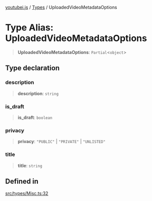 [youtubei.js](../../../README.md) / [Types](../README.md) / UploadedVideoMetadataOptions

# Type Alias: UploadedVideoMetadataOptions

> **UploadedVideoMetadataOptions**: `Partial`\<`object`\>

## Type declaration

### description

> **description**: `string`

### is\_draft

> **is\_draft**: `boolean`

### privacy

> **privacy**: `"PUBLIC"` \| `"PRIVATE"` \| `"UNLISTED"`

### title

> **title**: `string`

## Defined in

[src/types/Misc.ts:32](https://github.com/LuanRT/YouTube.js/blob/305a398158a6cac82e6ef288fed4bf1661c89d52/src/types/Misc.ts#L32)
